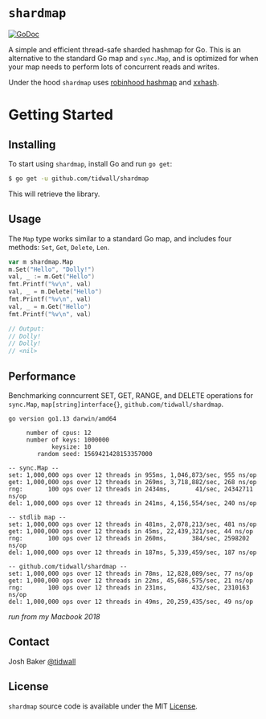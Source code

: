 # `shardmap`

[![GoDoc](https://img.shields.io/badge/api-reference-blue.svg?style=flat-square)](https://godoc.org/github.com/tidwall/shardmap)

A simple and efficient thread-safe sharded hashmap for Go.
This is an alternative to the standard Go map and `sync.Map`, and is optimized
for when your map needs to perform lots of concurrent reads and writes.

Under the hood `shardmap` uses 
[robinhood hashmap](https://github.com/tidwall/rhh) and 
[xxhash](https://github.com/cespare/xxhash).

# Getting Started

## Installing

To start using `shardmap`, install Go and run `go get`:

```sh
$ go get -u github.com/tidwall/shardmap
```

This will retrieve the library.

## Usage

The `Map` type works similar to a standard Go map, and includes four methods:
`Set`, `Get`, `Delete`, `Len`.

```go
var m shardmap.Map
m.Set("Hello", "Dolly!")
val, _ := m.Get("Hello")
fmt.Printf("%v\n", val)
val, _ = m.Delete("Hello")
fmt.Printf("%v\n", val)
val, _ = m.Get("Hello")
fmt.Printf("%v\n", val)

// Output:
// Dolly!
// Dolly!
// <nil>
```

## Performance

Benchmarking conncurrent SET, GET, RANGE, and DELETE operations for 
    `sync.Map`, `map[string]interface{}`, `github.com/tidwall/shardmap`. 

```
go version go1.13 darwin/amd64

     number of cpus: 12
     number of keys: 1000000
            keysize: 10
        random seed: 1569421428153357000

-- sync.Map --
set: 1,000,000 ops over 12 threads in 955ms, 1,046,873/sec, 955 ns/op
get: 1,000,000 ops over 12 threads in 269ms, 3,718,882/sec, 268 ns/op
rng:       100 ops over 12 threads in 2434ms,       41/sec, 24342711 ns/op
del: 1,000,000 ops over 12 threads in 241ms, 4,156,554/sec, 240 ns/op

-- stdlib map --
set: 1,000,000 ops over 12 threads in 481ms, 2,078,213/sec, 481 ns/op
get: 1,000,000 ops over 12 threads in 45ms, 22,439,321/sec, 44 ns/op
rng:       100 ops over 12 threads in 260ms,       384/sec, 2598202 ns/op
del: 1,000,000 ops over 12 threads in 187ms, 5,339,459/sec, 187 ns/op

-- github.com/tidwall/shardmap --
set: 1,000,000 ops over 12 threads in 78ms, 12,828,089/sec, 77 ns/op
get: 1,000,000 ops over 12 threads in 22ms, 45,686,575/sec, 21 ns/op
rng:       100 ops over 12 threads in 231ms,       432/sec, 2310163 ns/op
del: 1,000,000 ops over 12 threads in 49ms, 20,259,435/sec, 49 ns/op
```

*run from my Macbook 2018*

## Contact

Josh Baker [@tidwall](http://twitter.com/tidwall)

## License

`shardmap` source code is available under the MIT [License](/LICENSE).